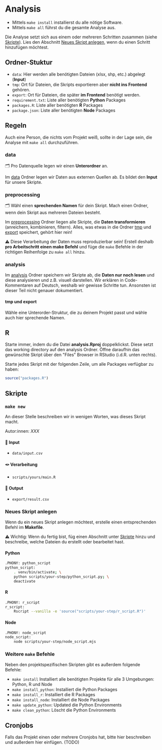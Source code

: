 # Analysis

- Mittels `make install` installierst du alle nötige Software.
- Mittels `make all` führst du die gesamte Analyse aus.

Die Analyse setzt sich aus einem oder mehreren Schritten zusammen (siehe [Skripte](#skripte)). Lies den Abschnitt [Neues Skript anlegen](#neues-skript-anlegen), wenn du einen Schritt hinzufügen möchtest.

## Ordner-Stuktur

* `data`: Hier werden alle benötigten Dateien (xlsx, shp, etc.) abgelegt (**Input**)
* `tmp`: Ort für Dateien, die Skripts exportieren aber **nicht ins Frontend** gehören.
* `export`: Ort für Dateien, die später **im Frontend** benötigt werden.
* `requirement.txt`: Liste aller benötigten **Python** Packages
* `packages.R`: Liste aller benötigten **R** Packages
* `package.json`: Liste aller benötigten **Node** Packages

## Regeln

Auch eine Person, die nichts vom Projekt weiß, sollte in der Lage sein, die Analyse mit `make all` durchzuführen.

### data

🗂 Pro Datenquelle legen wir einen **Unterordner** an.

Im [data](./data) Ordner legen wir Daten aus externen Quellen ab. Es bildet den **Input** für unsere Skripte.

### preprocessing


🗂 Wähl einen **sprechenden Namen** für dein Skript. Mach einen Ordner, wenn dein Skript aus mehreren Dateien besteht.

Im [preprocessing](./preprocessing) Ordner liegen alle Skripte, die **Daten transformieren** (anreichern, kombinieren, filtern). Alles, was etwas in die Ordner [tmp](./tmp) und [export](./export) speichert, gehört hier rein!

⚠️ Diese Verarbeitung der Daten muss reproduzierbar sein! Erstell deshalb **pro Arbeitschritt einen make Befehl** und füge die `make` Befehle in der richtigen Reihenfolge zu `make all` hinzu.

### analysis

Im [analysis](./analysis) Ordner speichern wir Skripte ab, die **Daten nur noch lesen** und diese analysieren und z.B. visuell darstellen. Wir erklären in Code-Kommentaren auf Deutsch, weshalb wir gewisse Schritte tun. Ansonsten ist dieser Teil nicht genauer dokumentiert.

#### tmp und export

Wähle eine Unterorder-Struktur, die zu deinem Projekt passt und wähle auch hier sprechende Namen.

## R

Starte immer, indem du die Datei **analysis.Rproj** doppelklickst. Diese setzt das working directory auf den analysis Ordner. Öffne daraufhin das gewünschte Skript über den "Files" Browser in RStudio (i.d.R. unten rechts).

Starte jedes Skript mit der folgenden Zeile, um alle Packages verfügbar zu haben:

```r
source("packages.R")
```

## Skripte

### `make new`

An dieser Stelle beschreiben wir in wenigen Worten, was dieses Skript macht.

Autor:innen: *XXX*

#### 🧶 Input

- `data/input.csv`

#### 🪢 Verarbeitung

- `scripts/yours/main.R`

#### 👚 Output

- `export/result.csv`

### Neues Skript anlegen

Wenn du ein neues Skript anlegen möchtest, erstelle einen entsprechenden Befehl im **Makefile**.

⚠️ Wichtig: Wenn du fertig bist, füg einen Abschnitt unter [Skripte](#skripte) hinzu und beschreibe, welche Dateien du erstellt oder bearbeitet hast.

#### Python

```bash
.PHONY: python_script
python_script:
	. venv/bin/activate; \
	python scripts/your-step/python_script.py; \
	deactivate
```

#### R

```bash
.PHONY: r_script
r_script:
	Rscript --vanilla -e 'source("scripts/your-step/r_script.R")'
```

#### Node

```bash
.PHONY: node_script
node_script:
	node scripts/your-step/node_script.mjs
```

### Weitere `make`  Befehle

Neben den projektspezifischen Skripten gibt es außerdem folgende Befehle:

* `make install` Installiert alle benötigten Projekte für alle 3 Umgebungen: Python, R und Node
* `make install_python`: Installiert die Python Packages
* `make install_r`: Installiert die R Packages
* `make install_node`: Installiert die Node Packages
* `make update_python`: Updated die Python Environments
* `make clean_python`: Löscht die Python Environments

## Cronjobs

Falls das Projekt einen oder mehrere Cronjobs hat, bitte hier beschreiben und außerdem hier einfügen. (TODO)
